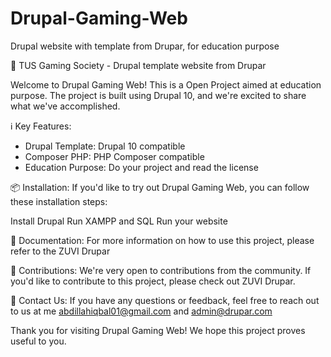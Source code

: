# Drupal-Gaming-Web
Drupal website with template from Drupar, for education purpose

🚀 TUS Gaming Society - Drupal template website from Drupar

Welcome to Drupal Gaming Web! This is a Open Project aimed at education purpose. The project is built using Drupal 10, and we're excited to share what we've accomplished.

ℹ️ Key Features:
- Drupal Template: Drupal 10 compatible
- Composer PHP: PHP Composer compatible
- Education Purpose: Do your project and read the license

📦 Installation:
If you'd like to try out Drupal Gaming Web, you can follow these installation steps:

Install Drupal
Run XAMPP and SQL
Run your website

📄 Documentation:
For more information on how to use this project, please refer to the ZUVI Drupar

🙏 Contributions:
We're very open to contributions from the community. If you'd like to contribute to this project, please check out ZUVI Drupar.

📧 Contact Us:
If you have any questions or feedback, feel free to reach out to us at me abdillahiqbal01@gmail.com and admin@drupar.com

Thank you for visiting Drupal Gaming Web! We hope this project proves useful to you.
